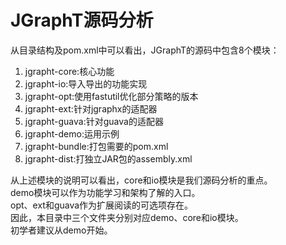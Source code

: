 # JGraphT源码分析
从目录结构及pom.xml中可以看出，JGraphT的源码中包含8个模块：  
1. jgrapht-core:核心功能
2. jgrapht-io:导入导出的功能实现  
3. jgrapht-opt:使用fastutil优化部分策略的版本  
4. jgrapht-ext:针对jgraphx的适配器  
5. jgrapht-guava:针对guava的适配器  
6. jgrapht-demo:运用示例  
7. jgrapht-bundle:打包需要的pom.xml  
8. jgrapht-dist:打独立JAR包的assembly.xml  

从上述模块的说明可以看出，core和io模块是我们源码分析的重点。  
demo模块可以作为功能学习和架构了解的入口。  
opt、ext和guava作为扩展阅读的可选项存在。  
因此，本目录中三个文件夹分别对应demo、core和io模块。  
初学者建议从demo开始。

